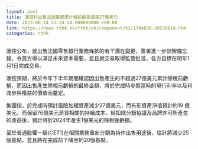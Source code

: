 ```yaml
---
layout: post
title: 滙控料出售法國業務累計稅前虧損或達27億美元
date: 2023-06-14 23:24:50.000000000 +08:00
link: https://news.rthk.hk/rthk/ch/component/k2/1704838-20230614.htm
categories: rthk
---
```


滙控公布，就出售法國零售銀行業務條款的若干潛在變更，簽署進一步諒解備忘錄，令買方得以滿足未來資本需要，並且就交易取得監管批准，各方目標在明年1月1日完成交易。

滙控預期，將於今年下半年期間確認因出售產生的不超過27億美元累計除稅前虧損，而因出售產生除稅前虧損的最終金額，將於完成時參照當時的現行利率以及利潤參與權益的價值而釐定。

集團指，於完成時預計風險加權資產減少27億美元，而有形資產淨值預計約19 億美元。而保留76億美元房貸相關的持續成本，經扣除分銷協議及品牌許可所產生的收益後，預計將於2024年產生1億美元的除稅後虧損。

至於普通股權一級(CET1)在相關業務重新分類為持作出售用途後，估計將減少25個基點，並且將在完成前下降至約20個基點。

